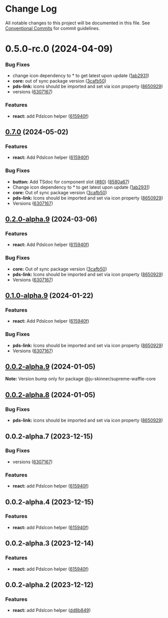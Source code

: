 # Change Log

All notable changes to this project will be documented in this file.
See [Conventional Commits](https://conventionalcommits.org) for commit guidelines.

# 0.5.0-rc.0 (2024-04-09)


### Bug Fixes

* change icon dependency to * to get latest upon update ([1ab2931](https://github.com/ju-Skinner/supreme-waffle/commit/1ab2931e09c3cafb4168c2d2cf34b7cfe3a645fc))
* **core:** out of sync package version ([3cafb50](https://github.com/ju-Skinner/supreme-waffle/commit/3cafb503caeae5bcf9176300af053c8da6070299))
* **pds-link:** icons should be imported and set via icon property ([8650929](https://github.com/ju-Skinner/supreme-waffle/commit/8650929ecf6561df0b182d451d066f7b126be9a1))
* versions ([6307167](https://github.com/ju-Skinner/supreme-waffle/commit/630716711abf92fcd82bedf94445742512799f57))


### Features

* **react:** add PdsIcon helper ([615940f](https://github.com/ju-Skinner/supreme-waffle/commit/615940f1817d7aa68e6124eae076958c22fe90aa))





## [0.7.0](https://github.com/ju-Skinner/supreme-waffle/compare/sw-core-v0.6.0...sw-core-v0.7.0) (2024-05-02)


### Features

* **react:** Add PdsIcon helper ([615940f](https://github.com/ju-Skinner/supreme-waffle/commit/615940f1817d7aa68e6124eae076958c22fe90aa))


### Bug Fixes

* **button:** Add TSdoc for component slot ([#80](https://github.com/ju-Skinner/supreme-waffle/issues/80)) ([8580a67](https://github.com/ju-Skinner/supreme-waffle/commit/8580a67cc7113ba6ae2d0766a41df9df05da33ef))
* Change icon dependency to * to get latest upon update ([1ab2931](https://github.com/ju-Skinner/supreme-waffle/commit/1ab2931e09c3cafb4168c2d2cf34b7cfe3a645fc))
* **core:** Out of sync package version ([3cafb50](https://github.com/ju-Skinner/supreme-waffle/commit/3cafb503caeae5bcf9176300af053c8da6070299))
* **pds-link:** Icons should be imported and set via icon property ([8650929](https://github.com/ju-Skinner/supreme-waffle/commit/8650929ecf6561df0b182d451d066f7b126be9a1))
* Versions ([6307167](https://github.com/ju-Skinner/supreme-waffle/commit/630716711abf92fcd82bedf94445742512799f57))

## [0.2.0-alpha.9](https://github.com/ju-Skinner/supreme-waffle/compare/supreme-waffle-core-v0.1.1-alpha.9...supreme-waffle-core-v0.2.0-alpha.9) (2024-03-06)


### Features

* **react:** Add PdsIcon helper ([615940f](https://github.com/ju-Skinner/supreme-waffle/commit/615940f1817d7aa68e6124eae076958c22fe90aa))


### Bug Fixes

* **core:** Out of sync package version ([3cafb50](https://github.com/ju-Skinner/supreme-waffle/commit/3cafb503caeae5bcf9176300af053c8da6070299))
* **pds-link:** Icons should be imported and set via icon property ([8650929](https://github.com/ju-Skinner/supreme-waffle/commit/8650929ecf6561df0b182d451d066f7b126be9a1))
* Versions ([6307167](https://github.com/ju-Skinner/supreme-waffle/commit/630716711abf92fcd82bedf94445742512799f57))

## [0.1.0-alpha.9](https://github.com/ju-Skinner/supreme-waffle/compare/supreme-waffle-core-v0.0.2-alpha.9...supreme-waffle-core-v0.1.0-alpha.9) (2024-01-22)


### Features

* **react:** Add PdsIcon helper ([615940f](https://github.com/ju-Skinner/supreme-waffle/commit/615940f1817d7aa68e6124eae076958c22fe90aa))


### Bug Fixes

* **pds-link:** Icons should be imported and set via icon property ([8650929](https://github.com/ju-Skinner/supreme-waffle/commit/8650929ecf6561df0b182d451d066f7b126be9a1))
* Versions ([6307167](https://github.com/ju-Skinner/supreme-waffle/commit/630716711abf92fcd82bedf94445742512799f57))

## [0.0.2-alpha.9](https://github.com/ju-Skinner/supreme-waffle/compare/@ju-skinner/supreme-waffle-core@0.0.2-alpha.8...@ju-skinner/supreme-waffle-core@0.0.2-alpha.9) (2024-01-05)

**Note:** Version bump only for package @ju-skinner/supreme-waffle-core





## [0.0.2-alpha.8](https://github.com/ju-Skinner/supreme-waffle/compare/@ju-skinner/supreme-waffle-core@0.0.2-alpha.7...@ju-skinner/supreme-waffle-core@0.0.2-alpha.8) (2024-01-05)


### Bug Fixes

* **pds-link:** icons should be imported and set via icon property ([8650929](https://github.com/ju-Skinner/supreme-waffle/commit/8650929ecf6561df0b182d451d066f7b126be9a1))





## 0.0.2-alpha.7 (2023-12-15)


### Bug Fixes

* versions ([6307167](https://github.com/ju-Skinner/supreme-waffle/commit/630716711abf92fcd82bedf94445742512799f57))


### Features

* **react:** add PdsIcon helper ([615940f](https://github.com/ju-Skinner/supreme-waffle/commit/615940f1817d7aa68e6124eae076958c22fe90aa))





## 0.0.2-alpha.4 (2023-12-15)


### Features

* **react:** add PdsIcon helper ([615940f](https://github.com/ju-Skinner/supreme-waffle/commit/615940f1817d7aa68e6124eae076958c22fe90aa))





## 0.0.2-alpha.3 (2023-12-14)


### Features

* **react:** add PdsIcon helper ([615940f](https://github.com/ju-Skinner/supreme-waffle/commit/615940f1817d7aa68e6124eae076958c22fe90aa))





## 0.0.2-alpha.2 (2023-12-12)


### Features

* **react:** add PdsIcon helper ([dd8b849](https://github.com/ju-Skinner/supreme-waffle/commit/dd8b8495dc928f38ccf790f0763aaa72c2b33ba1))
